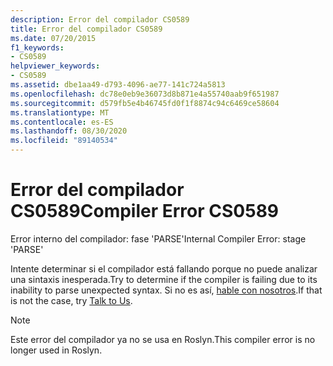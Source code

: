 ```yaml
---
description: Error del compilador CS0589
title: Error del compilador CS0589
ms.date: 07/20/2015
f1_keywords:
- CS0589
helpviewer_keywords:
- CS0589
ms.assetid: dbe1aa49-d793-4096-ae77-141c724a5813
ms.openlocfilehash: dc78e0eb9e36073d8b871e4a55740aab9f651987
ms.sourcegitcommit: d579fb5e4b46745fd0f1f8874c94c6469ce58604
ms.translationtype: MT
ms.contentlocale: es-ES
ms.lasthandoff: 08/30/2020
ms.locfileid: "89140534"
---
```

# <a name="compiler-error-cs0589"></a><span data-ttu-id="3ec69-103">Error del compilador CS0589</span><span class="sxs-lookup"><span data-stu-id="3ec69-103">Compiler Error CS0589</span></span>

<span data-ttu-id="3ec69-104">Error interno del compilador: fase 'PARSE'</span><span class="sxs-lookup"><span data-stu-id="3ec69-104">Internal Compiler Error: stage 'PARSE'</span></span>

 <span data-ttu-id="3ec69-105">Intente determinar si el compilador está fallando porque no puede analizar una sintaxis inesperada.</span><span class="sxs-lookup"><span data-stu-id="3ec69-105">Try to determine if the compiler is failing due to its inability to parse unexpected syntax.</span></span> <span data-ttu-id="3ec69-106">Si no es así, [hable con nosotros](/visualstudio/ide/feedback-options).</span><span class="sxs-lookup"><span data-stu-id="3ec69-106">If that is not the case, try [Talk to Us](/visualstudio/ide/feedback-options).</span></span>

> [!NOTE]
> <span data-ttu-id="3ec69-107">Este error del compilador ya no se usa en Roslyn.</span><span class="sxs-lookup"><span data-stu-id="3ec69-107">This compiler error is no longer used in Roslyn.</span></span>

